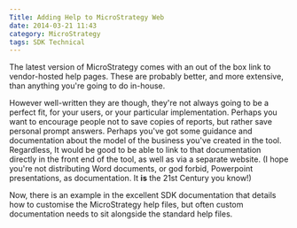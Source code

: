 ```yaml
---
Title: Adding Help to MicroStrategy Web
date: 2014-03-21 11:43
category: MicroStrategy
tags: SDK Technical
---
```


The latest version of MicroStrategy comes with an out of the box link to vendor-hosted help pages. These are probably better, and more extensive, than anything you're going to do in-house.

However well-written they are though, they're not always going to be a perfect fit, for your users, or your particular implementation. Perhaps you want to encourage people not to save copies of reports, but rather save personal prompt answers. Perhaps you've got some guidance and documentation about the model of the business you've created in the tool. Regardless, It would be good to be able to link to that documentation directly in the front end of the tool, as well as via a separate website. (I hope you're not distributing Word documents, or god forbid, Powerpoint presentations, as documentation. It **is** the 21st Century you know!)

Now, there is an example in the excellent SDK documentation that details how to customise the MicroStrategy help files, but often custom documentation needs to sit alongside the standard help files.